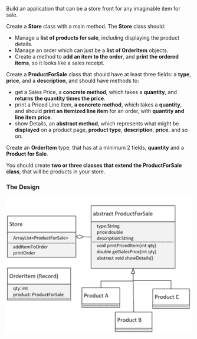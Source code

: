 Build an application that can be a store front for any imaginable item for sale.

Create a **Store** class with a main method. The **Store** class should:
* Manage a **list of products for sale**, including displaying the product details.
* Manage an order which can just be a **list of OrderItem** objects.
* Create a method to **add an item to the order**, and **print the ordered items**, so it looks like a sales receipt.

Create a **ProductForSale** class that should have at least three fields: a **type**, **price**, and a **description**, and should have methods to:
* get a Sales Price, a **concrete method**, which takes a **quantity**, and **returns the quantity times the price**.
* print a Priced Line Item, **a concrete method**, which takes a **quantity**, and should **print an itemized line item** for an order, with **quantity and line item price**.
* show Details, an **abstract method**, which represents what might be **displayed** on a product page, **product type**, **description**, **price**, and so on.

Create an **OrderItem** type, that has at a minimum 2 fields, **quantity** and a **Product for Sale**.

You should create **two or three classes that extend the ProductForSale class**, that will be products in your store.

### The Design
![img.png](img.png)